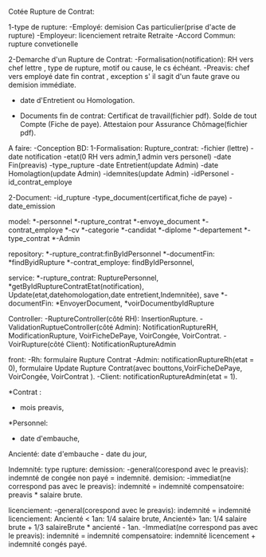 Cotée Rupture de Contrat:

1-type de rupture:
-Employé:
demision
Cas particulier(prise d'acte de rupture)
-Employeur:
licenciement
retraite
Retraite
-Accord Commun:
rupture convetionelle

2-Demarche d'un Rupture de Contrat:
-Formalisation(notification): RH vers chef
lettre , type de rupture, motif ou cause, le cs échéant.
-Preavis: chef vers employé
date fin contrat , exception s' il sagit d'un faute grave ou demision immédiate.
+ date d'Entretient ou Homologation.

- Documents fin de contrat:
Certificat de travail(fichier pdf).
Solde de tout Compte (Fiche de paye).
Attestaion pour Assurance Chômage(fichier pdf).

A faire:
-Conception BD:
1-Formalisation:
Rupture_contrat:
-fichier (lettre)
-date notification
-etat(0 RH  vers admin,1 admin vers personel)
-date Fin(preavis)
-type_rupture
-date Entretient(update Admin)
-date Homolagtion(update Admin)
-idemnites(update Admin)
-idPersonel
-id_contrat_employe

2-Document:
-id_rupture
-type_document(certificat,fiche de paye)
-date_emission

model:
*-personnel
*-rupture_contrat
*-envoye_document
*-contrat_employe
*-cv
*-categorie
*-candidat
*-diplome
*-departement
*-type_contrat
*-Admin

repository:
*-rupture_contrat:finByIdPersonnel
*-documentFin: *findByidRupture
*-contrat_employe: findByIdPersonnel,

service:
*-rupture_contrat: RupturePersonnel, *getByIdRuptureContratEtat(notification), Update(etat,datehomologation,date entretient,Indemnitée), save
*-documentFin: *EnvoyerDocument, *voirDocumentbyIdRupture

Controller:
-RuptureController(côté RH): InsertionRupture. 
-ValidationRuptueController(côté Admin): NotificationRuptureRH, ModificationRupture, VoirFicheDePaye, VoirCongée, VoirContrat.
-VoirRupture(côté Client): NotificationRuptureAdmin

front:
-Rh: formulaire Rupture Contrat
-Admin: notificationRuptureRh(etat = 0), formulaire Update Rupture Contrat(avec bouttons,VoirFicheDePaye, VoirCongée, VoirContrat ).
-Client: notificationRuptureAdmin(etat = 1).

*Contrat :
+ mois preavis,

*Personnel:
+ date d'embauche, 

Ancienté:
date d'embauche - date du jour,

Indemnité:
type rupture:
demission: -general(corespond avec le preavis): indemnté de congée non payé = indemnité.
demision: -immediat(ne correspond pas avec le preavis): indemnité = indemnité compensatoire: preavis * salaire brute.

licenciement: -general(corespond avec le preavis): indemnité = indemnité licenciement: Ancienté < 1an: 1/4 salaire brute, Ancienté> 1an: 1/4 salaire brute + 1/3 salaireBrute * ancienté - 1an.
-Immediat(ne correspond pas avec le preavis): indemnité = indemnité compensatoire: indemnité licencement + indemnité congés payé.